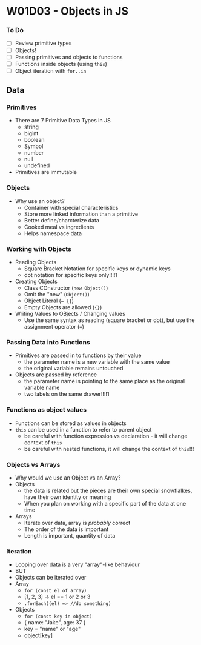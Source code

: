 # W01D03 - Objects in JS

### To Do

- [ ] Review primitive types
- [ ] Objects!
- [ ] Passing primitives and objects to functions
- [ ] Functions inside objects (using `this`)
- [ ] Object iteration with `for..in`

## Data

### Primitives

- There are 7 Primitive Data Types in JS
  - string
  - bigint
  - boolean
  - Symbol
  - number
  - null
  - undefined
- Primitives are immutable

### Objects

- Why use an object?
  - Container with special characteristics
  - Store more linked information than a primitive
  - Better define/charcterize data
  - Cooked meal vs ingredients
  - Helps namespace data

### Working with Objects

- Reading Objects
  - Square Bracket Notation for specific keys or dynamic keys
  - dot notation for specific keys only!!!!1
- Creating Objects
  - Class COnstructor (`new Object()`)
  - Omit the "new" (`Object()`)
  - Object Literal (`= {}`)
  - Empty Objects are allowed (`{}`)
- Writing Values to OBjects / Changing values
  - Use the same syntax as reading (square bracket or dot), but use the assignment operator (`=`)

### Passing Data into Functions

- Primitives are passed in to functions by their value
  - the parameter name is a new variable with the same value
  - the original variable remains untouched
- Objects are passed by reference
  - the parameter name is pointing to the same place as the original variable name
  - two labels on the same drawer!!!!1

### Functions as object values

- Functions can be stored as values in objects
- `this` can be used in a function to refer to parent object
  - be careful with function expression vs declaration - it will change context of `this`
  - be careful with nested functions, it will change the context of `this`!!!

### Objects vs Arrays

- Why would we use an Object vs an Array?
- Objects
  - the data is related but the pieces are their own special snowflalkes, have their own identity or meaning
  - When you plan on working with a specific part of the data at one time
- Arrays
  - Iterate over data, array is _probably_ correct
  - The order of the data is important
  - Length is important, quantity of data

### Iteration

- Looping over data is a very "array"-like behaviour
- BUT
- Objects can be iterated over
- Array
  - `for (const el of array)`
  - [1, 2, 3] -> el == 1 or 2 or 3
  - `.forEach((el) => //do something)`
- Objects
  - `for (const key in object)`
  - { name: "Jake", age: 37 }
  - key = "name" or "age"
  - object[key]
